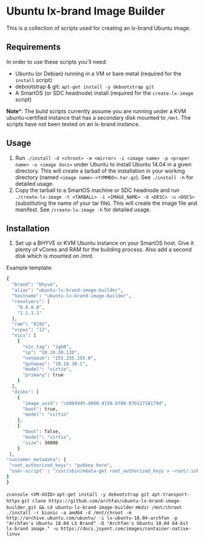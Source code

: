 # Ubuntu lx-brand Image Builder

This is a collection of scripts used for creating an lx-brand Ubuntu image.

## Requirements

In order to use these scripts you'll need:

- Ubuntu (or Debian) running in a VM or bare metal (required for the `install` script)
- debootstrap & git: `apt-get install -y debootstrap git`
- A SmartOS (or SDC headnode) install (required for the `create-lx-image` script)

**Note***: The build scripts currently assume you are running under a KVM ubuntu-certified instance that has a secondary disk mounted to `/mnt`. The scripts have not been tested on an lx-brand instance.


## Usage

1. Run `./install -d <chroot> -m <mirror> -i <image name> -p <proper name> -u <image docs>` under Ubuntu to install Ubuntu 14.04 in a given directory. This will create a tarball of the installation in your working directory (named `<image name>-<YYMMDD>.tar.gz`). See `./install -h` for detailed usage.
2. Copy the tarball to a SmartOS machine or SDC headnode and run `./create-lx-image -t <TARBALL> -i <IMAGE_NAME> -d <DESC> -u <DOCS>` (substituting the name of your tar file). This will create the image file and manifest. See `/create-lx-image -h` for detailed usage.

## Installation

1. Set up a BHYVE or KVM Ubuntu instance on your SmartOS host. Give it plenty of vCores and RAM for the building process. Also add a second disk which is mounted on /mnt.

Example template:
```bash
{
  "brand": "bhyve",
  "alias": "ubuntu-lx-brand-image-builder",
  "hostname": "ubuntu-lx-brand-image-builder",
  "resolvers": [
    "8.8.8.8",
    "1.1.1.1"
  ],
  "ram": "8192",
  "vcpus": "12",
  "nics": [
    {
      "nic_tag": "igb0",
      "ip": "10.10.30.120",
      "netmask": "255.255.255.0",
      "gateway": "10.10.30.1",
      "model": "virtio",
      "primary": true
    }
  ],
  "disks": [
    {
      "image_uuid": "cb0849d5-d890-4158-b788-07b11718179d",
      "boot": true,
      "model": "virtio"
    },
    {
      "boot": false,
      "model": "virtio",
      "size": 30000
    }
 ],
"customer_metadata": {
 "root_authorized_keys": "pubkey here",
 "user-script" : "/usr/sbin/mdata-get root_authorized_keys > ~root/.ssh/authorized_keys ; /usr/sbin/mdata-get root_authorized_keys > ~admin/.ssh/authorized_keys"  
}
}

```

```zconsole <VM-UUID>```
```apt-get install -y debootstrap git apt-transport-https```
```git clone https://github.com/archfan/ubuntu-lx-brand-image-builder.git && cd ubuntu-lx-brand-image-builder```
```mkdir /mnt/chroot```
```./install -r bionic -a amd64 -d /mnt/chroot -m http://archive.ubuntu.com/ubuntu/ -i lx-ubuntu-18.04-archfan -p "Archfan's Ubuntu 18.04 LX Brand" -D "Archfan's Ubuntu 18.04 64-bit lx-brand image." -u https://docs.joyent.com/images/container-native-linux```
